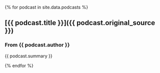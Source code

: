 
{% for podcast in site.data.podcasts %}
## [{{ podcast.title }}]({{ podcast.original_source }})
### From {{ podcast.author }}
{{ podcast.summary }}

{% endfor %}